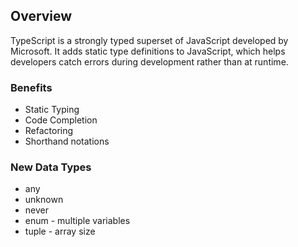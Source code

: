 ## Overview
TypeScript is a strongly typed superset of JavaScript developed by Microsoft. It adds static type definitions to JavaScript, which helps developers catch errors during development rather than at runtime.

### Benefits
- Static Typing
- Code Completion
- Refactoring
- Shorthand notations


### New Data Types
- any
- unknown
- never
- enum - multiple variables
- tuple - array size

